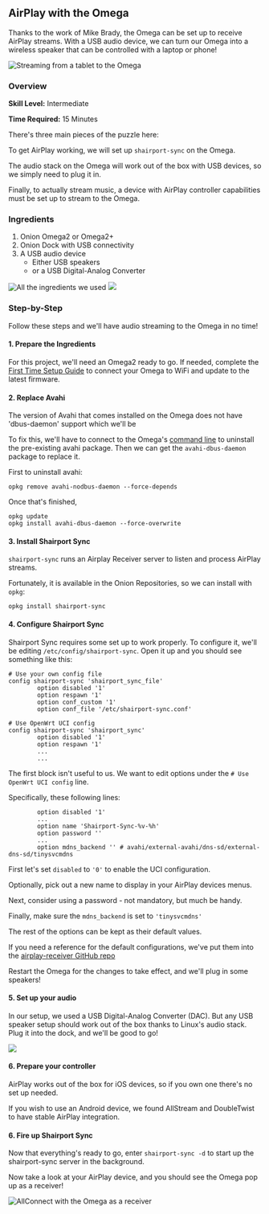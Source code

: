 ## AirPlay with the Omega

<!-- // brief intro to the project  -->
<!-- // include a photo of the final result -->

Thanks to the work of Mike Brady, the Omega can be set up to receive AirPlay streams. With a USB audio device, we can turn our Omega into a wireless speaker that can be controlled with a laptop or phone!

![Streaming from a tablet to the Omega](./img/airplay-receiver-example.jpg)

### Overview

**Skill Level:** Intermediate

**Time Required:** 15 Minutes

<!-- // go into some detail here about how we're going to be implementing the project -->
<!-- //	eg. which programming language we'll be using, APIs -->
<!-- //	include links to any api or module references -->

There's three main pieces of the puzzle here:

To get AirPlay working, we will set up `shairport-sync` on the Omega. 

The audio stack on the Omega will work out of the box with USB devices, so we simply need to plug it in. 

Finally, to actually stream music, a device with AirPlay controller capabilities must be set up to stream to the Omega.


### Ingredients

<!-- // a numbered list of all physical items used to make this project -->
<!-- //	all items should be linked to a place online where they can be bought -->
<!-- //	the Onion items should be linked to their corresponding Onion store page -->

1. Onion Omega2 or Omega2+
1. Onion Dock with USB connectivity
1. A USB audio device
    * Either USB speakers
    * or a USB Digital-Analog Converter

![All the ingredients we used](./img/airplay-receiver-ingredients.jpg)
![](./img/airplay-receiver-ingredients.jpg)

### Step-by-Step

Follow these steps and we'll have audio streaming to the Omega in no time!

#### 1. Prepare the Ingredients

<!-- // brief description of the step activity -->
<!-- //	include photos -->
For this project, we'll need an Omega2 ready to go. If needed, complete the [First Time Setup Guide](https://docs.onion.io/omega2-docs/first-time-setup.html) to connect your Omega to WiFi and update to the latest firmware.


#### 2. Replace Avahi

The version of Avahi that comes installed on the Omega does not have 'dbus-daemon' support which we'll be 

To fix this, we'll have to connect to the Omega's [command line](https://docs.onion.io/omega2-docs/connecting-to-the-omega-terminal.html#connecting-to-the-omega-terminal) to uninstall the pre-existing avahi package. Then we can get the `avahi-dbus-daemon` package to replace it.

First to uninstall avahi:
```
opkg remove avahi-nodbus-daemon --force-depends
```

Once that's finished,

```
opkg update
opkg install avahi-dbus-daemon --force-overwrite
```

#### 3. Install Shairport Sync

`shairport-sync` runs an Airplay Receiver server to listen and process AirPlay streams. 

Fortunately, it is available in the Onion Repositories, so we can install with `opkg`:

```
opkg install shairport-sync
```

#### 4. Configure Shairport Sync

Shairport Sync requires some set up to work properly. To configure it, we'll be editing `/etc/config/shairport-sync`. Open it up and you should see something like this:

```
# Use your own config file
config shairport-sync 'shairport_sync_file'
        option disabled '1'
        option respawn '1'
        option conf_custom '1'
        option conf_file '/etc/shairport-sync.conf'

# Use OpenWrt UCI config
config shairport-sync 'shairport_sync'
        option disabled '1'
        option respawn '1'
        ...
        ...
```

The first block isn't useful to us. We want to edit options under the `# Use OpenWrt UCI config` line.

Specifically, these following lines:

```
        option disabled '1'
        ...
        option name 'Shairport-Sync-%v-%h'
        option password ''
        ...
        option mdns_backend '' # avahi/external-avahi/dns-sd/external-dns-sd/tinysvcmdns
```

First let's set `disabled` to `'0'` to enable the UCI configuration. 

Optionally, pick out a new name to display in your AirPlay devices menus.

Next, consider using a password - not mandatory, but much be handy.

Finally, make sure the `mdns_backend` is set to `'tinysvcmdns'`

The rest of the options can be kept as their default values.

If you need a reference for the default configurations, we've put them into the [airplay-receiver GitHub repo]()

Restart the Omega for the changes to take effect, and we'll plug in some speakers!

#### 5. Set up your audio

In our setup, we used a USB Digital-Analog Converter (DAC). But any USB speaker setup should work out of the box thanks to Linux's audio stack. Plug it into the dock, and we'll be good to go!

<!-- // DONE: image of dock plug -->
![](./img/airplay-receiver-usb-insert.jpg)

#### 6. Prepare your controller

AirPlay works out of the box for iOS devices, so if you own one there's no set up needed.

If you wish to use an Android device, we found AllStream and DoubleTwist to have stable AirPlay integration.


#### 6. Fire up Shairport Sync

Now that everything's ready to go, enter `shairport-sync -d` to start up the shairport-sync server in the background.

Now take a look at your AirPlay device, and you should see the Omega pop up as a receiver!

<!-- // DONE: screenshot of shairport working on android -->
![AllConnect with the Omega as a receiver](./img/airplay-receiver-android-app.png)


<!-- ### Code Highlight -->

<!-- // one or two paragraphs (max) about something cool we did in the code -->
<!-- //	just give a brief description/overview and provide links to where they can learn more (Onion Docs, online resources, etc) -->
 
